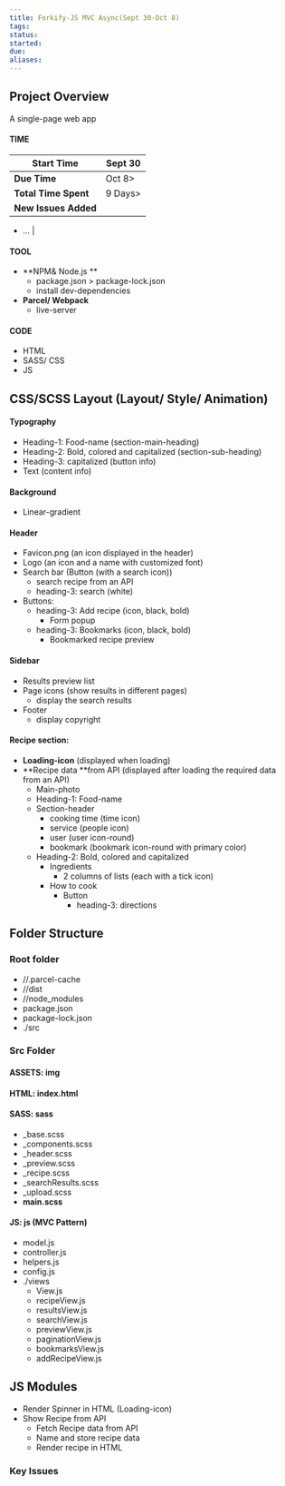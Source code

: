 ```yaml
---
title: Forkify-JS MVC Async(Sept 30-Oct 8)
tags: 
status: 
started: 
due: 
aliases: 
---
```

## Project Overview
A single-page web app
#### TIME

| **Start Time** | Sept 30 |
| --- | --- |
| **Due Time** | Oct 8>  |
| **Total Time Spent** | 9 Days>  |
| **New Issues Added** | 

- ...
 |
#### TOOL
- **NPM& Node.js **
   - package.json > package-lock.json
   - install dev-dependencies
- **Parcel/ Webpack**
   - live-server
#### CODE
- HTML
- SASS/ CSS
- JS
## CSS/SCSS Layout (Layout/ Style/ Animation)
#### Typography
- Heading-1: Food-name (section-main-heading)
- Heading-2: Bold, colored and capitalized (section-sub-heading)
- Heading-3: capitalized (button info)
- Text (content info)
#### Background
- Linear-gradient
#### Header
- Favicon.png (an icon displayed in the header)
- Logo (an icon and a name with customized font)
- Search bar (Button (with a search icon))
   - search recipe from an API
   - heading-3: search (white)
- Buttons: 
   - heading-3: Add recipe (icon, black, bold)
      - Form popup
   - heading-3: Bookmarks (icon,  black, bold)
      - Bookmarked recipe preview
#### Sidebar
- Results preview list
- Page icons (show results in different pages)
   - display the search results 
- Footer
   - display copyright
#### Recipe section: 
- **Loading-icon** (displayed when loading)
- **Recipe data **from API (displayed after loading the required data from an API)
   - Main-photo
   - Heading-1: Food-name
   - Section-header
      - cooking time (time icon)
      - service (people icon)
      - user (user icon-round)
      - bookmark (bookmark icon-round with primary color)
   - Heading-2: Bold, colored and capitalized
      - Ingredients
         - 2 columns of lists (each with a tick icon)
      - How to cook
         - Button
            - heading-3: directions
## Folder Structure
### Root folder
- //.parcel-cache
- //dist
- //node_modules
- package.json
- package-lock.json
- ./src
### Src Folder
#### ASSETS: img
#### HTML: index.html
#### SASS: sass
- _base.scss
- _components.scss
- _header.scss
- _preview.scss
- _recipe.scss
- _searchResults.scss
- _upload.scss
- **main.scss**
#### JS: js (MVC Pattern)
- model.js
- controller.js
- helpers.js
- config.js
- ./views
   - View.js
   - recipeView.js
   - resultsView.js
   - searchView.js
   - previewView.js
   - paginationView.js
   - bookmarksView.js
   - addRecipeView.js
## JS Modules
- Render Spinner in HTML (Loading-icon)
- Show Recipe from API
   - Fetch Recipe data from API
   - Name and store recipe data
   - Render recipe in HTML
### Key Issues
